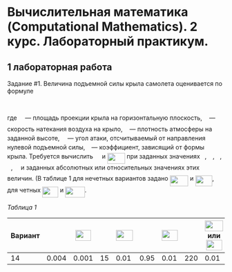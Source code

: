 # Вычислительная математика (Computational Mathematics). 2 курс. Лабораторный практикум.

## 1 лабораторная работа

Задание #1. Величина подъемной силы крыла самолета оценивается по формуле
 
<p align="center"><img src="/tex/a634d714b9662dc97b23afa3e1eef144.svg?invert_in_darkmode&sanitize=true" align=middle width=80.80663799999999pt height=17.399144399999997pt/></p>

где <img src="/tex/e257acd1ccbe7fcb654708f1a866bfe9.svg?invert_in_darkmode&sanitize=true" align=middle width=11.027402099999989pt height=22.465723500000017pt/> — площадь проекции крыла на горизонтальную плоскость,  <img src="/tex/6c4adbc36120d62b98deef2a20d5d303.svg?invert_in_darkmode&sanitize=true" align=middle width=8.55786029999999pt height=14.15524440000002pt/> — скорость натекания воздуха на крыло, <img src="/tex/6dec54c48a0438a5fcde6053bdb9d712.svg?invert_in_darkmode&sanitize=true" align=middle width=8.49888434999999pt height=14.15524440000002pt/> — плотность атмосферы на заданной высоте, <img src="/tex/c745b9b57c145ec5577b82542b2df546.svg?invert_in_darkmode&sanitize=true" align=middle width=10.57650494999999pt height=14.15524440000002pt/> — угол атаки, отсчитываемый от направления нулевой подъемной силы, <img src="/tex/3e18a4a28fdee1744e5e3f79d13b9ff6.svg?invert_in_darkmode&sanitize=true" align=middle width=7.11380504999999pt height=14.15524440000002pt/> — коэффициент, зависящий от формы крыла. Требуется вычислить <img src="/tex/b8bc815b5e9d5177af01fd4d3d3c2f10.svg?invert_in_darkmode&sanitize=true" align=middle width=12.85392569999999pt height=22.465723500000017pt/> и <img src="/tex/5ee6873632f2eca053c25ec6830d9a88.svg?invert_in_darkmode&sanitize=true" align=middle width=41.12451584999999pt height=24.65753399999998pt/> при заданных значениях <img src="/tex/3e18a4a28fdee1744e5e3f79d13b9ff6.svg?invert_in_darkmode&sanitize=true" align=middle width=7.11380504999999pt height=14.15524440000002pt/>, <img src="/tex/c745b9b57c145ec5577b82542b2df546.svg?invert_in_darkmode&sanitize=true" align=middle width=10.57650494999999pt height=14.15524440000002pt/>, <img src="/tex/6dec54c48a0438a5fcde6053bdb9d712.svg?invert_in_darkmode&sanitize=true" align=middle width=8.49888434999999pt height=14.15524440000002pt/>, <img src="/tex/6c4adbc36120d62b98deef2a20d5d303.svg?invert_in_darkmode&sanitize=true" align=middle width=8.55786029999999pt height=14.15524440000002pt/>, <img src="/tex/e257acd1ccbe7fcb654708f1a866bfe9.svg?invert_in_darkmode&sanitize=true" align=middle width=11.027402099999989pt height=22.465723500000017pt/> и заданных абсолютных или относительных значениях этих величин. (В таблице 1 для нечетных вариантов задано <img src="/tex/22198b0dd12c1a2a8da02e27152a86b8.svg?invert_in_darkmode&sanitize=true" align=middle width=42.599036699999985pt height=24.65753399999998pt/> и <img src="/tex/e5fa5914bfb3ef1680cf9bd45e2cc0fb.svg?invert_in_darkmode&sanitize=true" align=middle width=39.297977399999986pt height=24.65753399999998pt/>, для четных <img src="/tex/db45419be67ca0400842093eeedcd3f6.svg?invert_in_darkmode&sanitize=true" align=middle width=36.82843559999999pt height=24.65753399999998pt/> и <img src="/tex/84b00edd5d4578f4ddbf57a806ff80dd.svg?invert_in_darkmode&sanitize=true" align=middle width=45.06857684999999pt height=24.65753399999998pt/>.


*Таблица 1*

| Вариант | <img src="/tex/3e18a4a28fdee1744e5e3f79d13b9ff6.svg?invert_in_darkmode&sanitize=true" align=middle width=7.11380504999999pt height=14.15524440000002pt/> | <img src="/tex/68e725b1f041ce89e1887d2b2f7ec09d.svg?invert_in_darkmode&sanitize=true" align=middle width=35.38439849999999pt height=24.65753399999998pt/> | <img src="/tex/c745b9b57c145ec5577b82542b2df546.svg?invert_in_darkmode&sanitize=true" align=middle width=10.57650494999999pt height=14.15524440000002pt/> | <img src="/tex/9e4a32fc8ad2809295883909fa6c680f.svg?invert_in_darkmode&sanitize=true" align=middle width=38.84709179999999pt height=24.65753399999998pt/> | <img src="/tex/6dec54c48a0438a5fcde6053bdb9d712.svg?invert_in_darkmode&sanitize=true" align=middle width=8.49888434999999pt height=14.15524440000002pt/> | <img src="/tex/e048463bad2ec1824e5adeea0e23a422.svg?invert_in_darkmode&sanitize=true" align=middle width=36.76947779999999pt height=24.65753399999998pt/> | <img src="/tex/6c4adbc36120d62b98deef2a20d5d303.svg?invert_in_darkmode&sanitize=true" align=middle width=8.55786029999999pt height=14.15524440000002pt/> | <img src="/tex/22198b0dd12c1a2a8da02e27152a86b8.svg?invert_in_darkmode&sanitize=true" align=middle width=42.599036699999985pt height=24.65753399999998pt/>  <br> или <br> <img src="/tex/db45419be67ca0400842093eeedcd3f6.svg?invert_in_darkmode&sanitize=true" align=middle width=36.82843559999999pt height=24.65753399999998pt/> | <img src="/tex/e257acd1ccbe7fcb654708f1a866bfe9.svg?invert_in_darkmode&sanitize=true" align=middle width=11.027402099999989pt height=22.465723500000017pt/> | <img src="/tex/63ebaa5bbe7d6fad4fd8136dbd59e0f0.svg?invert_in_darkmode&sanitize=true" align=middle width=44.88594824999999pt height=26.76175259999998pt/> <br> или  <br><img src="/tex/e5fa5914bfb3ef1680cf9bd45e2cc0fb.svg?invert_in_darkmode&sanitize=true" align=middle width=39.297977399999986pt height=24.65753399999998pt/> |
| ---- | ---- | ---- |  ---- | ---- | ---- | ---- | ---- | ---- | ---- | ---- |
| 14 | 0.004 | 0.001 | 15 | 0.01 | 0.95 | 0.01 | 220 | 0.01 | 20 | 0.02 |
